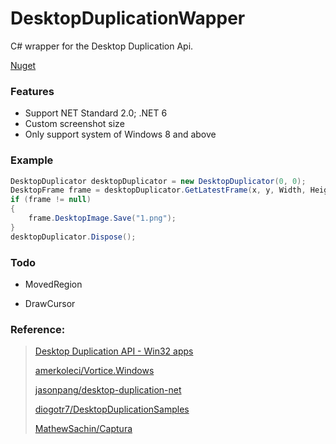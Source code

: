 # DesktopDuplicationWapper



C# wrapper for the Desktop Duplication Api.

[Nuget](https://www.nuget.org/packages/DesktopDuplicationWapper/)

### Features

- Support NET Standard 2.0; .NET 6
- Custom screenshot size
- Only support system of Windows 8 and above



### Example

```c#
DesktopDuplicator desktopDuplicator = new DesktopDuplicator(0, 0);
DesktopFrame frame = desktopDuplicator.GetLatestFrame(x, y, Width, Height);
if (frame != null)
{
	frame.DesktopImage.Save("1.png");
}
desktopDuplicator.Dispose();
```



### Todo

- MovedRegion

- DrawCursor

  

### Reference:

> [Desktop Duplication API - Win32 apps](https://docs.microsoft.com/en-gb/windows/win32/direct3ddxgi/desktop-dup-api)
>
> [amerkoleci/Vortice.Windows](https://github.com/amerkoleci/Vortice.Windows)
>
> [jasonpang/desktop-duplication-net](https://github.com/jasonpang/desktop-duplication-net)
>
> [diogotr7/DesktopDuplicationSamples](https://github.com/diogotr7/DesktopDuplicationSamples)
>
> [MathewSachin/Captura](https://github.com/MathewSachin/Captura)
